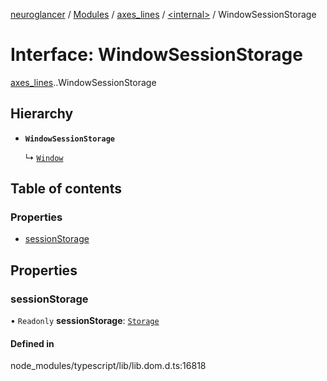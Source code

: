 [neuroglancer](../README.md) / [Modules](../modules.md) / [axes\_lines](../modules/axes_lines.md) / [<internal\>](../modules/axes_lines._internal_.md) / WindowSessionStorage

# Interface: WindowSessionStorage

[axes_lines](../modules/axes_lines.md).[<internal>](../modules/axes_lines._internal_.md).WindowSessionStorage

## Hierarchy

- **`WindowSessionStorage`**

  ↳ [`Window`](axes_lines._internal_.Window.md)

## Table of contents

### Properties

- [sessionStorage](axes_lines._internal_.WindowSessionStorage.md#sessionstorage)

## Properties

### sessionStorage

• `Readonly` **sessionStorage**: [`Storage`](../modules/axes_lines._internal_.md#storage)

#### Defined in

node_modules/typescript/lib/lib.dom.d.ts:16818
